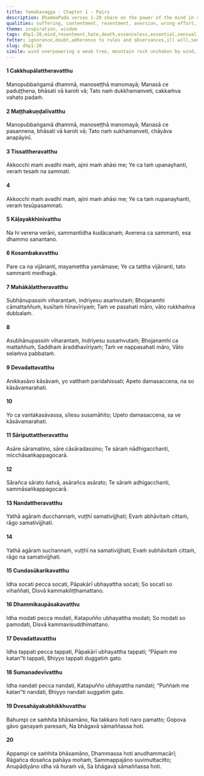 ```yaml
---
title: Yamakavagga - Chapter 1 - Pairs
description: DhammaPada verses 1-20 share on the power of the mind in shaping one's experiences, the importance of letting go of resentment and hostility, the consequences of living without restraint and moderation, the distinction between essence and non-essence, the sorrow and joy tied to one's actions, the importance of acting according to the Dhamma, and who partakes in the true ascetic life.
qualities: suffering, contentment, resentment, aversion, wrong effort, laziness, recognition of unattractiveness, faith, rousing of energy, ethical conduct, collectedness, wrong intention, right intention, undeveloped, cultivation, passion, sorrow, regret, full awareness, negligence
theme: inspiration, wisdom
tags: dhp1-20,mind,resentment,hate,death,essenceless,essential,sensual desire,ill will,passion,aversion,delusion
fetter: ignorance,doubt,adherence to rules and observances,ill will,sensual desire,conceit
slug: dhp1-20
simile: wind overpowering a weak tree, mountain rock unshaken by wind, cowherd counting others' cows
---
```


#### 1 Cakkhupālattheravatthu

Manopubbaṅgamā dhammā,
manoseṭṭhā manomayā;
Manasā ce paduṭṭhena,
bhāsati vā karoti vā;
Tato naṁ dukkhamanveti,
cakkaṁva vahato padaṁ.

#### 2 Maṭṭhakuṇḍalīvatthu

Manopubbaṅgamā dhammā,
manoseṭṭhā manomayā;
Manasā ce pasannena,
bhāsati vā karoti vā;
Tato naṁ sukhamanveti,
chāyāva anapāyinī.

#### 3 Tissattheravatthu

Akkocchi maṁ avadhi maṁ,
ajini maṁ ahāsi me;
Ye ca taṁ upanayhanti,
veraṁ tesaṁ na sammati.

#### 4

Akkocchi maṁ avadhi maṁ,
ajini maṁ ahāsi me;
Ye ca taṁ nupanayhanti,
veraṁ tesūpasammati.

#### 5 Kāḷayakkhinīvatthu

Na hi verena verāni,
sammantīdha kudācanaṁ;
Averena ca sammanti,
esa dhammo sanantano.

#### 6 Kosambakavatthu

Pare ca na vijānanti,
mayamettha yamāmase;
Ye ca tattha vijānanti,
tato sammanti medhagā.

#### 7 Mahākāḷattheravatthu

Subhānupassiṁ viharantaṁ,
indriyesu asaṁvutaṁ;
Bhojanamhi cāmattaññuṁ,
kusītaṁ hīnavīriyaṁ;
Taṁ ve pasahati māro,
vāto rukkhaṁva dubbalaṁ.

#### 8

Asubhānupassiṁ viharantaṁ,
Indriyesu susaṁvutaṁ;
Bhojanamhi ca mattaññuṁ,
Saddhaṁ āraddhavīriyaṁ;
Taṁ ve nappasahati māro,
Vāto selaṁva pabbataṁ.

#### 9 Devadattavatthu

Anikkasāvo kāsāvaṁ,
yo vatthaṁ paridahissati;
Apeto damasaccena,
na so kāsāvamarahati.

#### 10

Yo ca vantakasāvassa,
sīlesu susamāhito;
Upeto damasaccena,
sa ve kāsāvamarahati.

#### 11 Sāriputtattheravatthu

Asāre sāramatino,
sāre cāsāradassino;
Te sāraṁ nādhigacchanti,
micchāsaṅkappagocarā.

#### 12

Sārañca sārato ñatvā,
asārañca asārato;
Te sāraṁ adhigacchanti,
sammāsaṅkappagocarā.

#### 13 Nandattheravatthu

Yathā agāraṁ ducchannaṁ,
vuṭṭhī samativijjhati;
Evaṁ abhāvitaṁ cittaṁ,
rāgo samativijjhati.

#### 14

Yathā agāraṁ suchannaṁ,
vuṭṭhī na samativijjhati;
Evaṁ subhāvitaṁ cittaṁ,
rāgo na samativijjhati.

#### 15 Cundasūkarikavatthu

Idha socati pecca socati,
Pāpakārī ubhayattha socati;
So socati so vihaññati,
Disvā kammakiliṭṭhamattano.

#### 16 Dhammikaupāsakavatthu

Idha modati pecca modati,
Katapuñño ubhayattha modati;
So modati so pamodati,
Disvā kammavisuddhimattano.

#### 17 Devadattavatthu

Idha tappati pecca tappati,
Pāpakārī ubhayattha tappati;
“Pāpaṁ me katan”ti tappati,
Bhiyyo tappati duggatiṁ gato.

#### 18 Sumanadevīvatthu

Idha nandati pecca nandati,
Katapuñño ubhayattha nandati;
“Puññaṁ me katan”ti nandati,
Bhiyyo nandati suggatiṁ gato.

#### 19 Dvesahāyakabhikkhuvatthu

Bahumpi ce saṁhita bhāsamāno,
Na takkaro hoti naro pamatto;
Gopova gāvo gaṇayaṁ paresaṁ,
Na bhāgavā sāmaññassa hoti.

#### 20

Appampi ce saṁhita bhāsamāno,
Dhammassa hoti anudhammacārī;
Rāgañca dosañca pahāya mohaṁ,
Sammappajāno suvimuttacitto;
Anupādiyāno idha vā huraṁ vā,
Sa bhāgavā sāmaññassa hoti.
